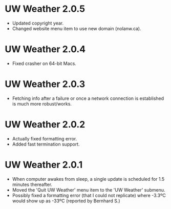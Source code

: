 UW Weather 2.0.5
================

* Updated copyright year.
* Changed website menu item to use new domain (nolanw.ca).

UW Weather 2.0.4
================

* Fixed crasher on 64-bit Macs.


UW Weather 2.0.3
================

* Fetching info after a failure or once a network connection is established is much more robust/works.


UW Weather 2.0.2
================

* Actually fixed formatting error.
* Added fast termination support.


UW Weather 2.0.1
================

* When computer awakes from sleep, a single update is scheduled for 1.5 minutes thereafter.
* Moved the 'Quit UW Weather' menu item to the 'UW Weather' submenu.
* Possibly fixed a formatting error (that I could not replicate) where -3.3ºC would show up as -33ºC (reported by Bernhard S.)
